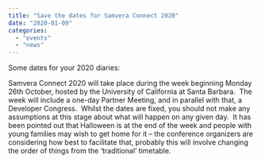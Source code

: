 ```yaml
---
title: "Save the dates for Samvera Connect 2020"
date: "2020-01-09"
categories: 
  - "events"
  - "news"
---
```


Some dates for your 2020 diaries:

Samvera Connect 2020 will take place during the week beginning Monday 26th October, hosted by the University of California at Santa Barbara.  The week will include a one-day Partner Meeting, and in parallel with that, a Developer Congress.  Whilst the dates are fixed, you should not make any assumptions at this stage about what will happen on any given day.  It has been pointed out that Halloween is at the end of the week and people with young families may wish to get home for it – the conference organizers are considering how best to facilitate that, probably this will involve changing the order of things from the ‘traditional’ timetable.

